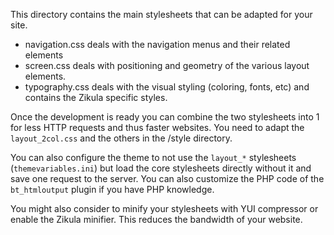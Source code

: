 
  This directory contains the main stylesheets that can be adapted for your site.

  - navigation.css deals with the navigation menus and their related elements
  - screen.css deals with positioning and geometry of the various layout elements.
  - typography.css deals with the visual styling (coloring, fonts, etc) and contains the Zikula specific styles.

  Once the development is ready you can combine the two stylesheets into 1 for less HTTP requests and thus faster websites.
  You need to adapt the `layout_2col.css` and the others in the /style directory.

  You can also configure the theme to not use the `layout_*` stylesheets (`themevariables.ini`)
  but load the core stylesheets directly without it and save one request to the server.
  You can also customize the PHP code of the `bt_htmloutput` plugin if you have PHP knowledge.

  You might also consider to minify your stylesheets with YUI compressor or enable the Zikula minifier.
  This reduces the bandwidth of your website.
